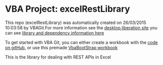 # VBA Project: excelRestLibrary
This repo (excelRestLibrary) was automatically created on 26/03/2015 10:03:58 by VBAGit.For more information see the [desktop liberation site](https://ramblings.mcpher.com/integrate-vba-with-github/ "desktop liberation")
you can see [library and dependency information here](dependencies.md)

To get started with VBA Git, you can either create a workbook with the [code on gitHub](https://github.com/brucemcpherson/VbaGit "VbaGit repo"), or use this premade [VbaBootStrap workbook](Download  "VbaBootStrap")  

This is the library for dealing with REST APIs in Excel
